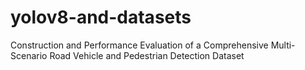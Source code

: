 # yolov8-and-datasets
Construction and Performance Evaluation of a Comprehensive Multi-Scenario Road Vehicle and Pedestrian Detection Dataset
